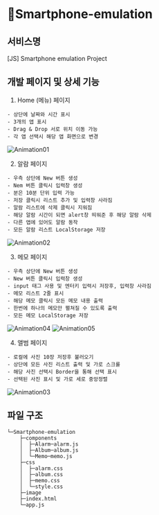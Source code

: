 # 📱Smartphone-emulation

<h2>서비스명</h2>
[JS] Smartphone emulation Project
</br>

<h2>개발 페이지 및 상세 기능</h2>

1. Home (메뉴) 페이지 </br>
```
- 상단에 날짜와 시간 표시
- 3개의 앱 표시
- Drag & Drop 서로 위치 이동 가능
- 각 앱 선택시 해당 앱 화면으로 변경
```
![Animation01](https://user-images.githubusercontent.com/45025551/130390720-ff46c219-d838-4229-9d36-b796fd5ada8d.gif)

2. 알람 페이지 </br>
```
- 우측 상단에 New 버튼 생성
- Nem 버튼 클릭시 입력창 생성
- 분은 10분 단위 입력 가능
- 저장 클릭시 리스트 추가 및 입력창 사라짐
- 알람 리스트에 삭제 클릭시 지워짐
- 해당 알람 시간이 되면 alert창 띄워준 후 해당 알람 삭제
- 다른 앱에 있어도 알람 동작
- 모든 알람 리스트 LocalStorage 저장
```
![Animation02](https://user-images.githubusercontent.com/45025551/130390967-87a56fe3-83a0-41fd-8bca-cc85bd4529a3.gif)


3. 메모 페이지 </br>
```
- 우측 상단에 New 버튼 생성
- New 버튼 클릭시 입력창 생성
- input 태그 사용 및 엔터키 입력시 저장후, 입력창 사라짐
- 메모 리스트 2줄 표시
- 해당 메모 클릭시 모든 메모 내용 출력
- 한번에 하나의 메모만 펼쳐질 수 있도록 출력
- 모든 메모 LocalStorage 저장
```

![Animation04](https://user-images.githubusercontent.com/45025551/130392785-a30e25d7-6009-415b-95eb-52ac820832f6.gif)
![Animation05](https://user-images.githubusercontent.com/45025551/130392790-6b8209ae-0f9a-4130-80af-385a2da791b3.gif)

4. 앨범 페이지 </br>
```
- 로컬에 사진 10장 저장후 불러오기
- 상단에 모든 사진 리스트 출력 및 가로 스크롤
- 해당 사진 선택시 Border을 통해 선택 표시
- 선택된 사진 표시 및 가로 세로 중앙정렬
```
![Animation03](https://user-images.githubusercontent.com/45025551/130392863-fcf87293-c707-45cd-84b2-be56eff9908d.gif)



<h2>파일 구조</h2>

```
└─Smartphone-emulation
    ├─components
    │  ├─Alarm─alarm.js
    │  ├─Album─album.js
    │  └─Memo─memo.js
    ├─css
    │  ├─alarm.css
    │  ├─album.css
    │  ├─memo.css
    │  └─style.css
    ├─image
    ├─index.html
    └─app.js
```
